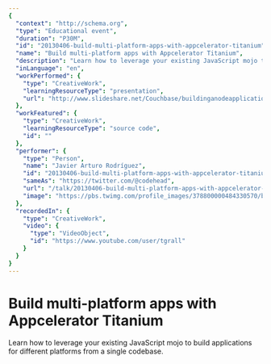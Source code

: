 ```yaml
---
{
  "context": "http://schema.org",
  "type": "Educational event",
  "duration": "P30M",
  "id": "20130406-build-multi-platform-apps-with-appcelerator-titanium",
  "name": "Build multi-platform apps with Appcelerator Titanium",
  "description": "Learn how to leverage your existing JavaScript mojo to build applications for different platforms from a single codebase.",
  "inLanguage": "en",
  "workPerformed": {
    "type": "CreativeWork",
    "learningResourceType": "presentation",
    "url": "http://www.slideshare.net/Couchbase/buildinganodeapplicationwithcouchbasenodeandangularbarcelonajs/"
  },
  "workFeatured": {
    "type": "CreativeWork",
    "learningResourceType": "source code",
    "id": ""
  },
  "performer": {
    "type": "Person",
    "name": "Javier Arturo Rodríguez",
    "id": "20130406-build-multi-platform-apps-with-appcelerator-titanium",
    "sameAs": "https://twitter.com/@codehead",
    "url": "/talk/20130406-build-multi-platform-apps-with-appcelerator-titanium.html",
    "image": "https://pbs.twimg.com/profile_images/378800000484330570/beb00f7a6f89105e82ae9e710f677a5b.jpeg"
  },
  "recordedIn": {
    "type": "CreativeWork",
    "video": {
      "type": "VideoObject",
      "id": "https://www.youtube.com/user/tgrall"
    }
  }
}
---
```

# Build multi-platform apps with Appcelerator Titanium

Learn how to leverage your existing JavaScript mojo to build applications for different platforms from a single codebase.